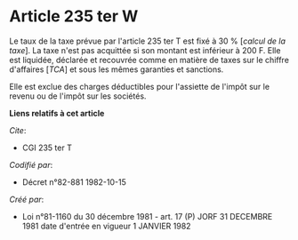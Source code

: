 # Article 235 ter W

Le taux de la taxe prévue par l'article 235 ter T est fixé à 30 % [*calcul de la taxe*]. La taxe n'est pas acquittée si son
montant est inférieur à 200 F. Elle est liquidée, déclarée et recouvrée comme en matière de taxes sur le chiffre d'affaires
[*TCA*] et sous les mêmes garanties et sanctions.

Elle est exclue des charges déductibles pour l'assiette de l'impôt sur le revenu ou de l'impôt sur les sociétés.

**Liens relatifs à cet article**

_Cite_:

  - CGI 235 ter T

_Codifié par_:

  - Décret n°82-881 1982-10-15

_Créé par_:

  - Loi n°81-1160 du 30 décembre 1981 - art. 17 (P) JORF 31 DECEMBRE 1981 date d'entrée en vigueur 1 JANVIER 1982
